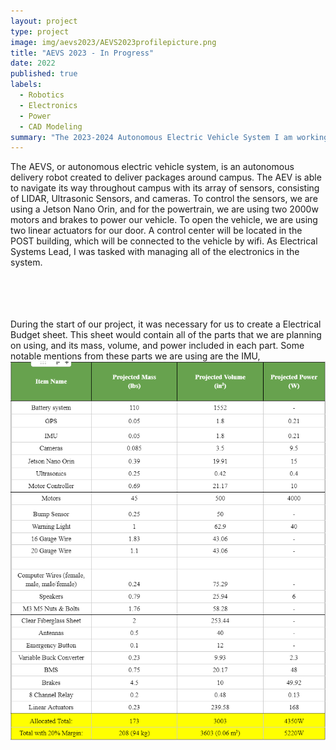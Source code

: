 ```yaml
---
layout: project
type: project
image: img/aevs2023/AEVS2023profilepicture.png
title: "AEVS 2023 - In Progress"
date: 2022
published: true
labels:
  - Robotics
  - Electronics
  - Power
  - CAD Modeling
summary: "The 2023-2024 Autonomous Electric Vehicle System I am working on. Electrical team lead. "
---
```


The AEVS, or autonomous electric vehicle system, is an autonomous delivery robot created to deliver packages around campus.  The AEV is able to navigate its way throughout campus with its array of sensors, consisting of LIDAR, Ultrasonic Sensors, and cameras. To control the sensors, we are using a Jetson Nano Orin, and for the powertrain, we are using two 2000w motors and brakes to power our vehicle.  To open the vehicle, we are using two linear actuators for our door.  A control center will be located in the POST building, which will be connected to the vehicle by wifi.  As Electrical Systems Lead, I was tasked with managing all of the electronics in the system.

<br>
<br>
<br>
<br>
During the start of our project, it was necessary for us to create a Electrical Budget sheet.  This sheet would contain all of the parts that we are planning on using, and its mass, volume, and power included in each part. Some notable mentions from these parts we are using are the IMU, 
<img class="img-fluid" src="../img/aevs2023/aevs2023budgetsheet.png"> 

